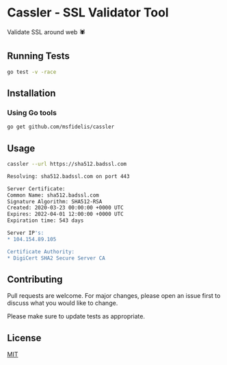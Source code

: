 # Cassler - SSL Validator Tool

Validate SSL around web :spider: 

## Running Tests

```bash
go test -v -race
```

## Installation

### Using Go tools

```bash
go get github.com/msfidelis/cassler
```

## Usage

```bash
cassler --url https://sha512.badssl.com

Resolving: sha512.badssl.com on port 443

Server Certificate:
Common Name: sha512.badssl.com
Signature Algorithm: SHA512-RSA
Created: 2020-03-23 00:00:00 +0000 UTC
Expires: 2022-04-01 12:00:00 +0000 UTC
Expiration time: 543 days

Server IP's:
* 104.154.89.105

Certificate Authority:
* DigiCert SHA2 Secure Server CA
```

## Contributing
Pull requests are welcome. For major changes, please open an issue first to discuss what you would like to change.

Please make sure to update tests as appropriate.

## License
[MIT](https://choosealicense.com/licenses/mit/)